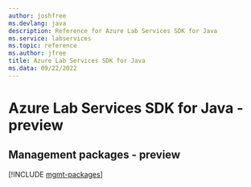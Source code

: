 ```yaml
---
author: joshfree
ms.devlang: java
description: Reference for Azure Lab Services SDK for Java
ms.service: labservices
ms.topic: reference
ms.author: jfree
title: Azure Lab Services SDK for Java
ms.data: 09/22/2022
---
```

# Azure Lab Services SDK for Java - preview

## Management packages - preview
[!INCLUDE [mgmt-packages](lab-services-mgmt-index.md)]